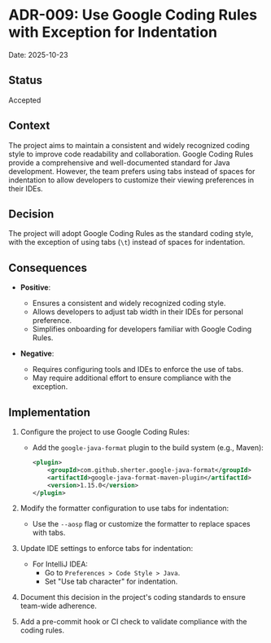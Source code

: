 # ADR-009: Use Google Coding Rules with Exception for Indentation

Date: 2025-10-23

## Status

Accepted

## Context

The project aims to maintain a consistent and widely recognized coding style to improve code
readability and collaboration. Google Coding Rules provide a comprehensive and well-documented
standard for Java development. However, the team prefers using tabs instead of spaces for
indentation to allow developers to customize their viewing preferences in their IDEs.

## Decision

The project will adopt Google Coding Rules as the standard coding style, with the exception of using
tabs (`\t`) instead of spaces for indentation.

## Consequences

- **Positive**:
    - Ensures a consistent and widely recognized coding style.
    - Allows developers to adjust tab width in their IDEs for personal preference.
    - Simplifies onboarding for developers familiar with Google Coding Rules.

- **Negative**:
    - Requires configuring tools and IDEs to enforce the use of tabs.
    - May require additional effort to ensure compliance with the exception.

## Implementation

1. Configure the project to use Google Coding Rules:
    - Add the `google-java-format` plugin to the build system (e.g., Maven):
      ```xml
      <plugin>
          <groupId>com.github.sherter.google-java-format</groupId>
          <artifactId>google-java-format-maven-plugin</artifactId>
          <version>1.15.0</version>
      </plugin>
      ```

2. Modify the formatter configuration to use tabs for indentation:
    - Use the `--aosp` flag or customize the formatter to replace spaces with tabs.

3. Update IDE settings to enforce tabs for indentation:
    - For IntelliJ IDEA:
        - Go to `Preferences > Code Style > Java`.
        - Set "Use tab character" for indentation.

4. Document this decision in the project's coding standards to ensure team-wide adherence.

5. Add a pre-commit hook or CI check to validate compliance with the coding rules.
